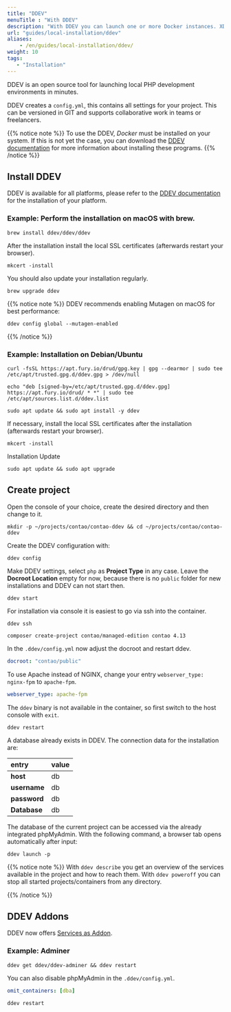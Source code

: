 ```yaml
---
title: "DDEV"
menuTitle : "With DDEV"
description: "With DDEV you can launch one or more Docker instances. XDEBUG, MariaDB and MySQL in different versions, PHP and much more."
url: "guides/local-installation/ddev"
aliases:
    - /en/guides/local-installation/ddev/
weight: 10
tags: 
   - "Installation"
---
```


DDEV is an open source tool for launching local PHP development environments in minutes.

DDEV creates a `config.yml`, this contains all settings for your project. This can be versioned in GIT and supports collaborative work in teams or freelancers.

{{% notice note %}}
To use the DDEV, _Docker_ must be installed on your system. If this is not yet
the case, you can download the 
[DDEV documentation](https://ddev.readthedocs.io/en/stable/users/install/docker-installation/) for 
more information about installing these programs.
{{% /notice %}}


## Install DDEV

DDEV is available for all platforms, please refer to the [DDEV documentation](https://ddev.readthedocs.io/en/stable/users/install/ddev-installation/) for the installation of your platform.


### Example: Perform the installation on macOS with __brew__.

```shell
brew install ddev/ddev/ddev
```

After the installation install the local SSL certificates (afterwards restart your browser).

```shell
mkcert -install
```

You should also update your installation regularly.

```shell
brew upgrade ddev
```

{{% notice note %}}
DDEV recommends enabling Mutagen on macOS for best performance:

```shell
ddev config global --mutagen-enabled
```
{{% /notice %}}


### Example: Installation on Debian/Ubuntu

```shell
curl -fsSL https://apt.fury.io/drud/gpg.key | gpg --dearmor | sudo tee /etc/apt/trusted.gpg.d/ddev.gpg > /dev/null

echo "deb [signed-by=/etc/apt/trusted.gpg.d/ddev.gpg] https://apt.fury.io/drud/ * *" | sudo tee /etc/apt/sources.list.d/ddev.list

sudo apt update && sudo apt install -y ddev
```

If necessary, install the local SSL certificates after the installation (afterwards restart your browser).

```shell
mkcert -install
```

Installation Update

```shell
sudo apt update && sudo apt upgrade
```


## Create project

Open the console of your choice, create the desired directory and then change to it.

```shell
mkdir -p ~/projects/contao/contao-ddev && cd ~/projects/contao/contao-ddev
```

Create the DDEV configuration with:

```shell
ddev config
```

Make DDEV settings, select `php` as __Project Type__ in any case. Leave the __Docroot Location__ empty for now, because there is no `public` folder for new installations and DDEV can not start then.

```shell
ddev start
```

For installation via console it is easiest to go via ssh into the container.

```shell
ddev ssh
```

```shell
composer create-project contao/managed-edition contao 4.13
```

In the `.ddev/config.yml` now adjust the docroot and restart ddev.

```yml
docroot: "contao/public"
```

To use Apache instead of NGINX, change your entry `webserver_type: nginx-fpm` to `apache-fpm`.

```yml
webserver_type: apache-fpm
```

The `ddev` binary is not available in the container, so first switch to the host console with `exit`.

```shell
ddev restart
```

A database already exists in DDEV. The connection data for the installation are:

| entry | value |
|:--------------------|:----------------------|
| **host** | db |
| **username** | db |
| **password** | db |
| **Database** | db |

The database of the current project can be accessed via the already integrated phpMyAdmin. With the following command, a browser tab opens automatically after input:

```shell
ddev launch -p
```

{{% notice note %}}
With `ddev describe` you get an overview of the services available in the project and how to reach them. With `ddev poweroff` you can stop all started projects/containers from any directory.

{{% /notice %}}


## DDEV Addons

DDEV now offers [Services as Addon](https://ddev.readthedocs.io/en/latest/users/extend/additional-services/).


### Example: Adminer

```shell
ddev get ddev/ddev-adminer && ddev restart
```

You can also disable phpMyAdmin in the `.ddev/config.yml`. 

```yml
omit_containers: [dba]
```

```shell
ddev restart
```
